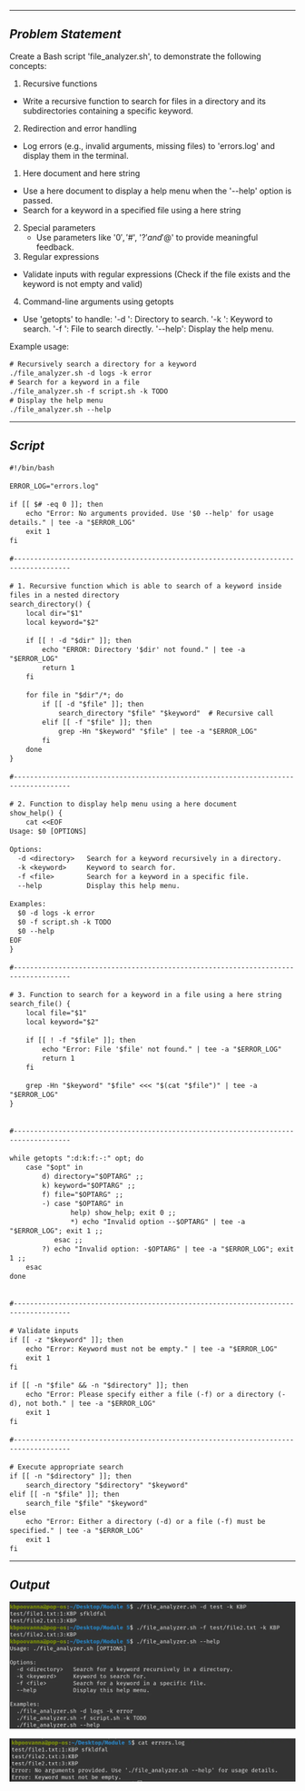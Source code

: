
---

## ***Problem Statement***

Create a Bash script 'file_analyzer.sh', to demonstrate the following concepts:
1. Recursive functions
- Write a recursive function to search for files in a directory and its subdirectories containing a specific keyword.
2. Redirection and error handling
- Log errors (e.g., invalid arguments, missing files) to 'errors.log' and display them in the terminal.
1. Here document and here string
- Use a here document to display a help menu when the '--help' option is passed.
- Search for a keyword in a specified file using a here string
2. Special parameters
	- Use parameters like '$0', '$#', '$?' and '$@' to provide meaningful feedback.
3. Regular expressions
- Validate inputs with regular expressions (Check if the file exists and the keyword is not empty and valid)
4. Command-line arguments using getopts
- Use 'getopts' to handle:
'-d <directory>': Directory to search.
'-k <keyword>': Keyword to search.
'-f <file>': File to search directly.
'--help': Display the help menu.

Example usage:
```
# Recursively search a directory for a keyword
./file_analyzer.sh -d logs -k error
# Search for a keyword in a file
./file_analyzer.sh -f script.sh -k TODO
# Display the help menu
./file_analyzer.sh --help
```

---

## ***Script***

```
#!/bin/bash

ERROR_LOG="errors.log"

if [[ $# -eq 0 ]]; then
    echo "Error: No arguments provided. Use '$0 --help' for usage details." | tee -a "$ERROR_LOG"
    exit 1
fi

#------------------------------------------------------------------------------------

# 1. Recursive function which is able to search of a keyword inside files in a nested directory
search_directory() {
    local dir="$1"
    local keyword="$2"
    
    if [[ ! -d "$dir" ]]; then
        echo "ERROR: Directory '$dir' not found." | tee -a "$ERROR_LOG"
        return 1
    fi
    
    for file in "$dir"/*; do
        if [[ -d "$file" ]]; then
            search_directory "$file" "$keyword"  # Recursive call
        elif [[ -f "$file" ]]; then
            grep -Hn "$keyword" "$file" | tee -a "$ERROR_LOG"		
        fi
    done
}

#------------------------------------------------------------------------------------

# 2. Function to display help menu using a here document
show_help() {
    cat <<EOF
Usage: $0 [OPTIONS]

Options:
  -d <directory>   Search for a keyword recursively in a directory.
  -k <keyword>     Keyword to search for.
  -f <file>        Search for a keyword in a specific file.
  --help           Display this help menu.

Examples:
  $0 -d logs -k error
  $0 -f script.sh -k TODO
  $0 --help
EOF
}

#------------------------------------------------------------------------------------

# 3. Function to search for a keyword in a file using a here string
search_file() {
    local file="$1"
    local keyword="$2"
    
    if [[ ! -f "$file" ]]; then
        echo "Error: File '$file' not found." | tee -a "$ERROR_LOG"
        return 1
    fi
    
    grep -Hn "$keyword" "$file" <<< "$(cat "$file")" | tee -a "$ERROR_LOG"
}


#------------------------------------------------------------------------------------

while getopts ":d:k:f:-:" opt; do
    case "$opt" in
        d) directory="$OPTARG" ;;
        k) keyword="$OPTARG" ;;
        f) file="$OPTARG" ;;
        -) case "$OPTARG" in
               help) show_help; exit 0 ;;
               *) echo "Invalid option --$OPTARG" | tee -a "$ERROR_LOG"; exit 1 ;;
           esac ;;
        ?) echo "Invalid option: -$OPTARG" | tee -a "$ERROR_LOG"; exit 1 ;;
    esac
done


#------------------------------------------------------------------------------------

# Validate inputs
if [[ -z "$keyword" ]]; then
    echo "Error: Keyword must not be empty." | tee -a "$ERROR_LOG"
    exit 1
fi

if [[ -n "$file" && -n "$directory" ]]; then
    echo "Error: Please specify either a file (-f) or a directory (-d), not both." | tee -a "$ERROR_LOG"
    exit 1
fi

#------------------------------------------------------------------------------------

# Execute appropriate search
if [[ -n "$directory" ]]; then
    search_directory "$directory" "$keyword"
elif [[ -n "$file" ]]; then
    search_file "$file" "$keyword"
else
    echo "Error: Either a directory (-d) or a file (-f) must be specified." | tee -a "$ERROR_LOG"
    exit 1
fi
```


---


## ***Output***

![](../../images/Pasted%20image%2020250131225538.webp "")

![](../../images/Pasted%20image%2020250131225605.webp)
